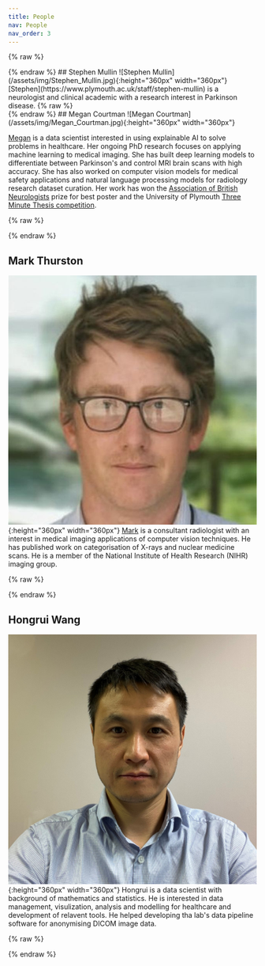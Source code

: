 ```yaml
---
title: People
nav: People
nav_order: 3
---
```


{% raw %}
<div class="container">
  <div class="row justify-content-md-center">
    <div class="col col-lg-2">
{% endraw %}
## Stephen Mullin
![Stephen Mullin](/assets/img/Stephen_Mullin.jpg){:height="360px" width="360px"}
[Stephen](https://www.plymouth.ac.uk/staff/stephen-mullin) is a neurologist and clinical academic with a research interest in Parkinson disease.
{% raw %}
    </div>
    <div class="col col-lg-2">
{% endraw %}
## Megan Courtman
![Megan Courtman](/assets/img/Megan_Courtman.jpg){:height="360px" width="360px"}

[Megan](https://www.plymouth.ac.uk/staff/megan-courtman) is a data scientist interested in using explainable AI to solve problems in healthcare. Her ongoing PhD research focuses on applying machine learning to medical imaging. She has built deep learning models to differentiate between Parkinson's and control MRI brain scans with high accuracy. She has also worked on computer vision models for medical safety applications and natural language processing models for radiology research dataset curation. Her work has won the [Association of British Neurologists](https://www.theabn.org/) prize for best poster and the University of Plymouth [Three Minute Thesis competition](https://www.plymouth.ac.uk/student-life/your-studies/research-degrees/doctoral-college/researcher-development-programme/three-minute-thesis-competition). 

{% raw %}
    </div>
    <div class="col col-lg-2">
{% endraw %}
## Mark Thurston
![Mark Thurston](/assets/img/Mark_Thurston.jpg){:height="360px" width="360px"}
[Mark](https://www.plymouth.ac.uk/staff/mark-thurston) is a consultant radiologist with an interest in medical imaging applications of computer vision techniques. He has published work on categorisation of X-rays and nuclear medicine scans. He is a member of the National Institute of Health Research (NIHR) imaging group.

{% raw %}
    </div>
    <div class="col col-lg-2">
{% endraw %}
## Hongrui Wang
![Hongrui Wang](/assets/img/Hongrui_Wang.jpg){:height="360px" width="360px"}
Hongrui is a data scientist with background of mathematics and statistics. He is interested in data management, visulization, analysis and modelling for healthcare and development of relavent tools. He helped developing tha lab's data pipeline software for anonymising DICOM image data.

{% raw %}
    </div>
    </div>
    </div>
{% endraw %}
